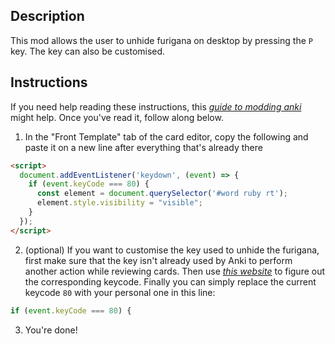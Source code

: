 ## Description

This mod allows the user to unhide furigana on desktop by pressing the `P` key. The key can also be customised.

## Instructions

If you need help reading these instructions, this *[guide to modding anki](../../../How-To-Mod.md)* might help. Once you've read it, follow along below.

1. In the "Front Template" tab of the card editor, copy the following and paste it on a new line after everything that's already there

```html
<script>
  document.addEventListener('keydown', (event) => {
    if (event.keyCode === 80) {
      const element = document.querySelector('#word ruby rt');
      element.style.visibility = "visible";
    }
  });
</script>
```

2. (optional) If you want to customise the key used to unhide the furigana, first make sure that the key isn't already used by Anki to perform another action while reviewing cards. Then use *[this website](https://keycode.info)* to figure out the corresponding keycode. Finally you can simply replace the current keycode `80` with your personal one in this line:
```js
if (event.keyCode === 80) {
```

3. You're done!
